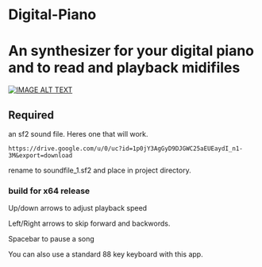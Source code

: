 # Digital-Piano

# An synthesizer for your digital piano and to read and playback midifiles

[![IMAGE ALT TEXT](http://img.youtube.com/vi/Vh8YSFNn-yQ/0.jpg)](http://www.youtube.com/watch?v=Vh8YSFNn-yQ "Video Title")

## Required
an sf2 sound file. Heres one that will work. 

	https://drive.google.com/u/0/uc?id=1p0jY3AgGyD9DJGWC25aEUEaydI_n1-3M&export=download

rename to soundfile_1.sf2 and place in project directory.


### build for x64 release

Up/down arrows to adjust playback speed

Left/Right arrows to skip forward and backwords.

Spacebar to pause a song

You can also use a standard 88 key keyboard with this app.

